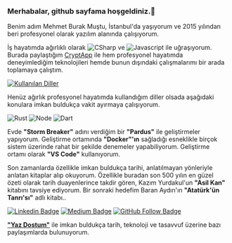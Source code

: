 ### Merhabalar, github sayfama hoşgeldiniz.👋

Benim adım Mehmet Burak Muştu, İstanbul'da yaşıyorum ve 2015 yılından beri profesyonel olarak yazılım alanında çalışıyorum.

İş hayatımda ağırlıklı olarak ![CSharp](https://img.shields.io/badge/-C%23-239120?style=flat&logo=c%20sharp&logoColor=fff) ve ![Javascript](https://img.shields.io/badge/-javascript-e5cf0d?logo=javascript&logoColor=white) ile uğraşıyorum. Burada paylaştığım [CryptApp](https://github.com/brkmustu/cryptapp) ile hem profesyonel hayatımda deneyimlediğim teknolojileri hemde bunun dışındaki çalışmalarımı bir arada toplamaya çalıştım.

[![Kullanılan Diller](https://github-readme-stats.vercel.app/api/top-langs/?username=brkmustu&layout=compact&hide=html,smarty,powershell,dockerfile,shell,cpp,cmake&langs_count=5)](https://github-readme-stats.vercel.app/api/top-langs/?username=brkmustu&layout=compact&hide=html,smarty,powershell,dockerfile,shell,cpp,cmake&langs_count=5)

Henüz ağırlık profesyonel hayatımda kullandığım diller olsada aşağıdaki konulara imkan buldukça vakit ayırmaya çalışıyorum.

![Rust](https://img.shields.io/badge/rust-%23000000.svg?&style=flat&logo=rust&logoColor=white)
![Node](https://img.shields.io/badge/node.js%20-%2343853D.svg?&style=flat&logo=node.js&logoColor=white)
![Dart](https://img.shields.io/badge/dart-%230175C2.svg?&style=flat&logo=dart&logoColor=white)

Evde **"Storm Breaker"** adını verdiğim bir **"Pardus"** ile geliştirmeler yapıyorum. Geliştirme ortamında **"Docker"'ın** sağladığı esneklikle birçok sistem üzerinde rahat bir şekilde denemeler yapabiliyorum. Geliştirme ortamı olarak **"VS Code"** kullanıyorum.

Son zamanlarda özellikle imkan buldukça tarihi, anlatılmayan yönleriyle anlatan kitaplar alıp okuyorum. Özellikle buradan son 500 yılın en güzel özeti olarak tarih duayenlerince takdir gören, Kazım Yurdakul'un **"Asil Kan"** kitabını tavsiye ediyorum. Bir sonraki hedefim Baran Aydın'ın **"Atatürk'ün Tanrı'sı"** adlı kitabı..

[![Linkedin Badge](https://img.shields.io/badge/-Linkedin-blue?style=flat&logo=Linkedin&logoColor=white&link=https://www.linkedin.com/in/mehmetburakmustu/)](https://www.linkedin.com/in/mehmetburakmustu/) [![Medium Badge](https://img.shields.io/badge/-Medium-black?style=flat&logo=Medium&logoColor=white&link=https://medium.com/@brkmustu)](https://medium.com/@brkmustu) [![GitHub Follow Badge](https://img.shields.io/github/followers/brkmustu?label=follow&style=social)](https://github.com/brkmustu)

[**"Yaz Dostum"**](https://yazdostum.medium.com/) ile imkan buldukça tarih, teknoloji ve tasavvuf üzerine bazı paylaşımlarda bulunuyorum.

